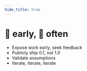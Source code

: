 ```yaml
---
hide_title: true
---
```


# **:ship: early, :ship: often**

* Expose work early, seek feedback
* Publicly ship 0.1, not 1.0
* Validate assumptions
* Iterate, iterate, iterate
